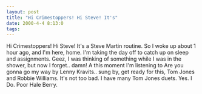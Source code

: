 ```yaml
---
layout: post
title: "Hi Crimestoppers! Hi Steve! It's"
date: 2000-4-4 8:13:0
tags: 
---
```


Hi Crimestoppers! Hi Steve! It's a Steve Martin routine. So I woke up about 1 hour ago, and I'm here, home. I'm taking the day off to catch up on sleep and assignments. Geez, I was thinking of something while I was in the shower, but now I forget.. damn! A this moment I'm listening to Are you gonna go my way by Lenny Kravits.. sung by, get ready for this, Tom Jones and Robbie Williams. It's not too bad. I have many Tom Jones duets. Yes. I Do. Poor Hale Berry.


